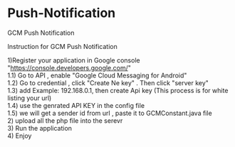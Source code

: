 Push-Notification
=================

GCM Push Notification


 Instruction for GCM Push Notification
  
  1)Register your application in Google console "https://console.developers.google.com/"
  <br>
          1.1)  Go to API , enable "Google Cloud Messaging for Android"
            <br>
	  1.2)  Go to credential , click "Create Ne key" . Then click "server key"
	    <br>
	  1.3) add  Example: 192.168.0.1, then create Api key (This process is for white listing your url)
	    <br>
	  1.4) use the genrated API KEY in the config file 
	    <br>
	  1.5) we will get a sender id from url , paste it to GCMConstant.java file
	   <br> 
  2) upload all the php  file into the serevr
    <br>
  3) Run the application
    <br>
  4) Enjoy  
